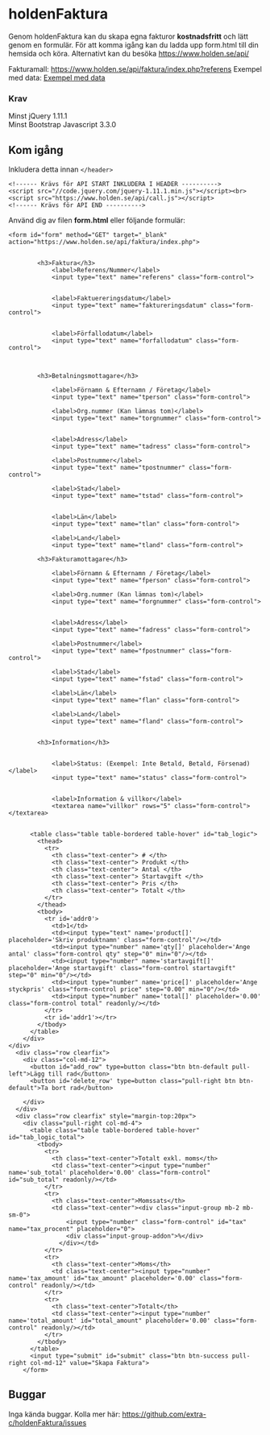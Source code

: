 # holdenFaktura
Genom holdenFaktura kan du skapa egna fakturor <b>kostnadsfritt</b> och lätt genom en formulär.
För att komma igång kan du ladda upp form.html till din hemsida och köra.
Alternativt kan du besöka https://www.holden.se/api/

Fakturamall: https://www.holden.se/api/faktura/index.php?referens
Exempel med data: [Exempel med data](https://www.holden.se/api/faktura/index.php?referens=125648&faktureringsdatum=26-01-2019&forfallodatum=31-01-2019&tperson=Alexander+Timmerson&torgnummer=&tadress=Frinav%C3%A4gen+23&tpostnummer=39423&tstad=G%C3%B6teborg&tlan=V%C3%A4stra+G%C3%B6taland&tland=Sverige&fperson=Froida+AB&forgnummer=5989-5988&fadress=Ferister+23&fpostnummer=54354&fstad=Stockholm&flan=%C3%96stra+G%C3%B6taland&fland=Sverige&status=inte+betald&villkor=Netto+7+dagar.%0D%0A%0D%0ABetalas+genom+Bank.%0D%0ABank%3A+Nordea%0D%0A&product%5B%5D=underh%C3%A5ll&qty%5B%5D=1&startavgift%5B%5D=250&price%5B%5D=458&total%5B%5D=708&sub_total=708.00&tax_procent=&tax_amount=0.00&total_amount=708.00)

### Krav
Minst jQuery 1.11.1 <br>
Minst Bootstrap Javascript 3.3.0

## Kom igång
Inkludera detta innan ```</header>```
```
<!------ Krävs för API START INKLUDERA I HEADER ---------->
<script src="//code.jquery.com/jquery-1.11.1.min.js"></script><br>
<script src="https://www.holden.se/api/call.js"></script>
<!------ Krävs för API END ---------->
```
Använd dig av filen <b>form.html</b> eller följande formulär:
```
<form id="form" method="GET" target="_blank" action="https://www.holden.se/api/faktura/index.php">
        

		<h3>Faktura</h3>
	        <label>Referens/Nummer</label>
	        <input type="text" name="referens" class="form-control">

	 
	        <label>Faktuereringsdatum</label>
	        <input type="text" name="faktureringsdatum" class="form-control">
	    
	  
	        <label>Förfallodatum</label>
	        <input type="text" name="forfallodatum" class="form-control">


        
        <h3>Betalningsmottagare</h3>

            <label>Förnamn & Efternamn / Företag</label>
            <input type="text" name="tperson" class="form-control">
          
            <label>Org.nummer (Kan lämnas tom)</label>
            <input type="text" name="torgnummer" class="form-control">


            <label>Adress</label>
            <input type="text" name="tadress" class="form-control">

            <label>Postnummer</label>
            <input type="text" name="tpostnummer" class="form-control">

            <label>Stad</label>
            <input type="text" name="tstad" class="form-control">


            <label>Län</label>
            <input type="text" name="tlan" class="form-control">

            <label>Land</label>
            <input type="text" name="tland" class="form-control">

        <h3>Fakturamottagare</h3>

            <label>Förnamn & Efternamn / Företag</label>
            <input type="text" name="fperson" class="form-control">

            <label>Org.nummer (Kan lämnas tom)</label>
            <input type="text" name="forgnummer" class="form-control">


            <label>Adress</label>
            <input type="text" name="fadress" class="form-control">

            <label>Postnummer</label>
            <input type="text" name="fpostnummer" class="form-control">

            <label>Stad</label>
            <input type="text" name="fstad" class="form-control">

            <label>Län</label>
            <input type="text" name="flan" class="form-control">

            <label>Land</label>
            <input type="text" name="fland" class="form-control">


        <h3>Information</h3>


            <label>Status: (Exempel: Inte Betald, Betald, Försenad)</label>
            <input type="text" name="status" class="form-control">


            <label>Information & villkor</label>
            <textarea name="villkor" rows="5" class="form-control"></textarea>


      <table class="table table-bordered table-hover" id="tab_logic">
        <thead>
          <tr>
            <th class="text-center"> # </th>
            <th class="text-center"> Produkt </th>
            <th class="text-center"> Antal </th>
            <th class="text-center"> Startavgift </th>
            <th class="text-center"> Pris </th>
            <th class="text-center"> Totalt </th>
          </tr>
        </thead>
        <tbody>
          <tr id='addr0'>
            <td>1</td>
            <td><input type="text" name='product[]'  placeholder='Skriv produktnamn' class="form-control"/></td>
            <td><input type="number" name='qty[]' placeholder='Ange antal' class="form-control qty" step="0" min="0"/></td>
            <td><input type="number" name='startavgift[]' placeholder='Ange startavgift' class="form-control startavgift" step="0" min="0"/></td>
            <td><input type="number" name='price[]' placeholder='Ange styckpris' class="form-control price" step="0.00" min="0"/></td>
            <td><input type="number" name='total[]' placeholder='0.00' class="form-control total" readonly/></td>
          </tr>
          <tr id='addr1'></tr>
        </tbody>
      </table>
    </div>
</div>
  <div class="row clearfix">
    <div class="col-md-12">
      <button id="add_row" type=button class="btn btn-default pull-left">Lägg till rad</button>
      <button id='delete_row' type=button class="pull-right btn btn-default">Ta bort rad</button>
      
    </div>
  </div>
  <div class="row clearfix" style="margin-top:20px">
    <div class="pull-right col-md-4">
      <table class="table table-bordered table-hover" id="tab_logic_total">
        <tbody>
          <tr>
            <th class="text-center">Totalt exkl. moms</th>
            <td class="text-center"><input type="number" name='sub_total' placeholder='0.00' class="form-control" id="sub_total" readonly/></td>
          </tr>
          <tr>
            <th class="text-center">Momssats</th>
            <td class="text-center"><div class="input-group mb-2 mb-sm-0">
                <input type="number" class="form-control" id="tax" name="tax_procent" placeholder="0">
                <div class="input-group-addon">%</div>
              </div></td>
          </tr>
          <tr>
            <th class="text-center">Moms</th>
            <td class="text-center"><input type="number" name='tax_amount' id="tax_amount" placeholder='0.00' class="form-control" readonly/></td>
          </tr>
          <tr>
            <th class="text-center">Totalt</th>
            <td class="text-center"><input type="number" name='total_amount' id="total_amount" placeholder='0.00' class="form-control" readonly/></td>
          </tr>
        </tbody>
      </table>
      <input type="submit" id="submit" class="btn btn-success pull-right col-md-12" value="Skapa Faktura">
    </form>
```

## Buggar
Inga kända buggar. Kolla mer här: https://github.com/extra-c/holdenFaktura/issues
